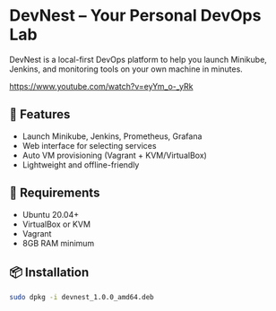 # DevNest – Your Personal DevOps Lab

DevNest is a local-first DevOps platform to help you launch Minikube, Jenkins, and monitoring tools on your own machine in minutes.

https://www.youtube.com/watch?v=eyYm_o-_yRk

## 🚀 Features
- Launch Minikube, Jenkins, Prometheus, Grafana
- Web interface for selecting services
- Auto VM provisioning (Vagrant + KVM/VirtualBox)
- Lightweight and offline-friendly

## 🧰 Requirements
- Ubuntu 20.04+
- VirtualBox or KVM
- Vagrant
- 8GB RAM minimum

## 📦 Installation
```bash
sudo dpkg -i devnest_1.0.0_amd64.deb

